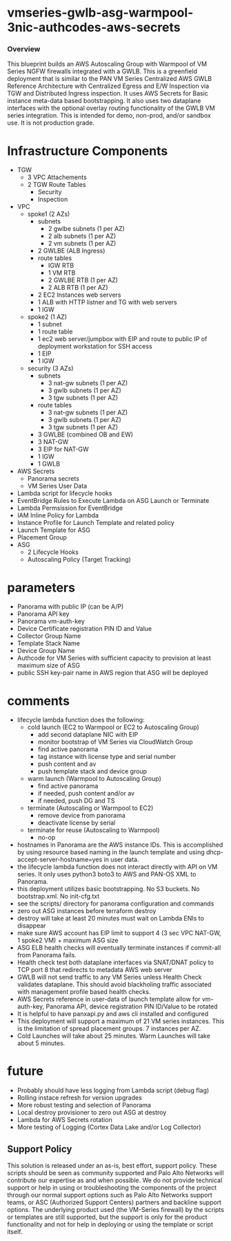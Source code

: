 # vmseries-gwlb-asg-warmpool-3nic-authcodes-aws-secrets


### Overview
This blueprint builds an AWS Autoscaling Group with Warmpool of VM Series NGFW firewalls integrated with a GWLB.  This is a greenfield deployment that is similar to the PAN VM Series Centralized AWS GWLB Reference Architecture with Centralized Egress and E/W Inspection via TGW and Distributed Ingress inspection.  It uses AWS Secrets for Basic instance meta-data based bootstrapping.  It also uses two dataplane interfaces with the optional overlay routing functionality of the GWLB VM series integration.  This is intended for demo, non-prod, and/or sandbox use.  It is not production grade.

# Infrastructure Components
- TGW
  - 3 VPC Attachements
  - 2 TGW Route Tables
    - Security
    - Inspection
- VPC
  - spoke1 (2 AZs)
    - subnets
      - 2 gwlbe subnets (1 per AZ)
      - 2 alb subnets (1 per AZ)
      - 2 vm subnets (1 per AZ)
    - 2 GWLBE (ALB Ingress)
    - route tables
      - IGW RTB
      - 1 VM RTB
      - 2 GWLBE RTB (1 per AZ)
      - 2 ALB RTB (1 per AZ)
    - 2 EC2 Instances web servers
    - 1 ALB with HTTP listner and TG with web servers
    - 1 IGW
  - spoke2 (1 AZ)
    - 1 subnet
    - 1 route table
    - 1 ec2 web server/jumpbox with EIP and route to public IP of deployment workstation for SSH access
    - 1 EIP
    - 1 IGW
  - security (3 AZs)
    - subnets
      - 3 nat-gw subnets (1 per AZ)
      - 3 gwlb subnets (1 per AZ)
      - 3 tgw subnets (1 per AZ)
     - route tables
        - 3 nat-gw subnets (1 per AZ)
        - 3 gwlb subnets (1 per AZ)
        - 3 tgw subnets (1 per AZ)
     - 3 GWLBE (combined OB and EW)
     - 3 NAT-GW
     - 3 EIP for NAT-GW
     - 1 IGW
     - 1 GWLB
- AWS Secrets
  - Panorama secrets
  - VM Series User Data
- Lambda script for lifecycle hooks
- EventBridge Rules to Execute Lambda on ASG Launch or Terminate
- Lambda Permsission for EventBridge
- IAM Inline Policy for Lambda
- Instance Profile for Launch Template and related policy
- Launch Template for ASG
- Placement Group
- ASG
  - 2 Lifecycle Hooks
  - Autoscaling Policy (Target Tracking)

# parameters
- Panorama with public IP (can be A/P)
- Panorama API key
- Panorama vm-auth-key 
- Device Certificate registration PIN ID and Value
- Collector Group Name
- Template Stack Name
- Device Group Name
- Authcode for VM Series with sufficient capacity to provision at least maximum size of ASG
- public SSH key-pair name in AWS region that ASG will be deployed

# comments
- lifecycle lambda function does the following:
  - cold launch (EC2 to Warmpool or EC2 to Autoscaling Group)
    - add second dataplane NIC with EIP
    - monitor bootstrap of VM Series via CloudWatch Group
    - find active panorama
    - tag instance with license type and serial number
    - push content and av
    - push template stack and device group
  - warm launch (Warmpool to Autoscaling Group)
    - find active panorama
    - if needed, push content and/or av
    - if needed, push DG and TS
  - terminate (Autoscaling or Warmpool to EC2)
    - remove device from panorama
    - deactivate license by serial
  - terminate for reuse (Autoscaling to Warmpool)
    - no-op
- hostnames in Panorama are the AWS instance IDs.  This is accomplished by using resource based naming in the launch template and using dhcp-accept-server-hostname=yes in user data.
- the lifecycle lambda function does not interact directly with API on VM series.  It only uses python3 boto3 to AWS and PAN-OS XML to Panorama.
- this deployment utilizes basic bootstrapping.  No S3 buckets.  No bootstrap.xml.  No init-cfg.txt
- see the scripts/ directory for panorama configuration and commands
- zero out ASG instances before terraform destroy
- destroy will take at least 20 minutes must wait on Lambda ENIs to disappear
- make sure AWS account has EIP limit to support 4 (3 sec VPC NAT-GW, 1 spoke2 VM) + maximum ASG size
- ASG ELB health checks will eventually terminate instances if commit-all from Panorama fails.
- Health check test both dataplane interfaces via SNAT/DNAT policy to TCP port 8 that redirects to metadata AWS web server
- GWLB will not send traffic to any VM Series unless Health Check validates dataplane.  This should avoid blackholing traffic associated with management profile based health checks.
- AWS Secrets reference in user-data of launch template allow for vm-auth-key, Panorama API, device registration PIN ID/Value to be rotated
- It is helpful to have panxapi.py and aws cli installed and configured
- This deployment will support a maximum of 21 VM series instances.  This is the limitation of spread placement groups.  7 instances per AZ.
- Cold Launches will take about 25 minutes.  Warm Launches will take about 5 minutes.

# future
- Probably should have less logging from Lambda script (debug flag)
- Rolling instace refresh for version upgrades
- More robust testing and selection of Panorama
- Local destroy provisioner to zero out ASG at destroy
- Lambda for AWS Secrets rotation
- More testing of Logging (Cortex Data Lake and/or Log Collector)


## Support Policy
This solution is released under an as-is, best effort, support policy. These scripts should be seen as community supported and Palo Alto Networks will contribute our expertise as and when possible. We do not provide technical support or help in using or troubleshooting the components of the project through our normal support options such as Palo Alto Networks support teams, or ASC (Authorized Support Centers) partners and backline support options. The underlying product used (the VM-Series firewall) by the scripts or templates are still supported, but the support is only for the product functionality and not for help in deploying or using the template or script itself.


